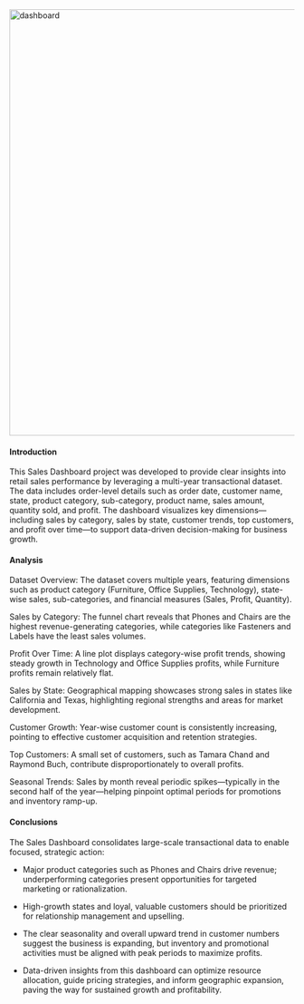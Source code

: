 <img width="1888" height="752" alt="dashboard" src="https://github.com/user-attachments/assets/3103727e-e553-4241-95fd-6c24fbd4f59b" />
<h4>Introduction</h4>
<p>
This Sales Dashboard project was developed to provide clear insights into retail sales performance by leveraging a multi-year transactional dataset. The data includes order-level details such as order date, customer name, state, product category, sub-category, product name, sales amount, quantity sold, and profit. The dashboard visualizes key dimensions—including sales by category, sales by state, customer trends, top customers, and profit over time—to support data-driven decision-making for business growth.
</p>
<h4>Analysis</h4>
<p>Dataset Overview: The dataset covers multiple years, featuring dimensions such as product category (Furniture, Office Supplies, Technology), state-wise sales, sub-categories, and financial measures (Sales, Profit, Quantity).</p>
<p>Sales by Category: The funnel chart reveals that Phones and Chairs are the highest revenue-generating categories, while categories like Fasteners and Labels have the least sales volumes.</p>
<p>Profit Over Time: A line plot displays category-wise profit trends, showing steady growth in Technology and Office Supplies profits, while Furniture profits remain relatively flat.</p>
<p>Sales by State: Geographical mapping showcases strong sales in states like California and Texas, highlighting regional strengths and areas for market development.</p>
<p>Customer Growth: Year-wise customer count is consistently increasing, pointing to effective customer acquisition and retention strategies.</p>
<p>Top Customers: A small set of customers, such as Tamara Chand and Raymond Buch, contribute disproportionately to overall profits.</p>
<p>Seasonal Trends: Sales by month reveal periodic spikes&mdash;typically in the second half of the year&mdash;helping pinpoint optimal periods for promotions and inventory ramp-up.</p>

<h4>Conclusions</h4>
<p>The Sales Dashboard consolidates large-scale transactional data to enable focused, strategic action:</p>
<ul>
<li>
<p>Major product categories such as Phones and Chairs drive revenue; underperforming categories present opportunities for targeted marketing or rationalization.</p>
</li>
<li>
<p>High-growth states and loyal, valuable customers should be prioritized for relationship management and upselling.</p>
</li>
<li>
<p>The clear seasonality and overall upward trend in customer numbers suggest the business is expanding, but inventory and promotional activities must be aligned with peak periods to maximize profits.</p>
</li>
<li>
<p>Data-driven insights from this dashboard can optimize resource allocation, guide pricing strategies, and inform geographic expansion, paving the way for sustained growth and profitability.</p>
</li>
</ul>
